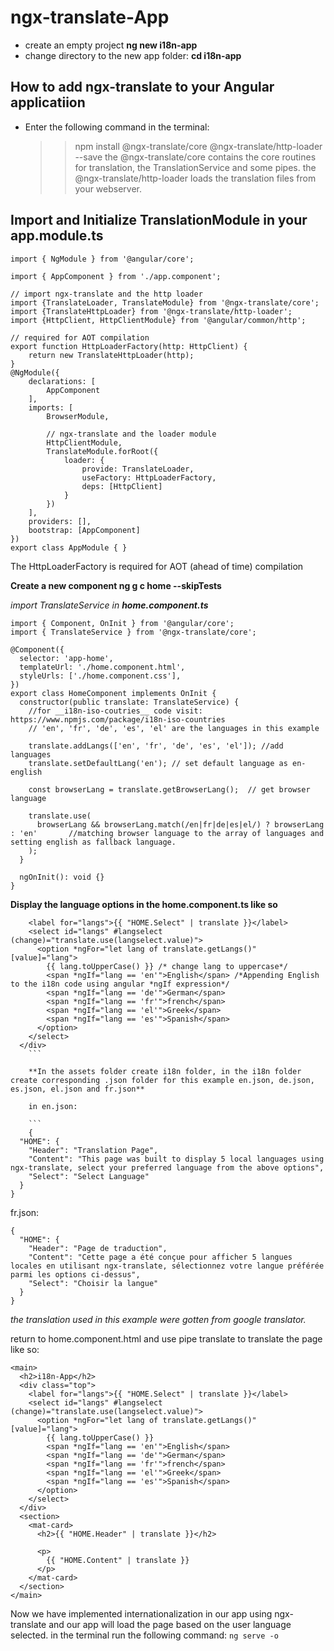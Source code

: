 # ngx-translate-App

- create an empty project **ng new i18n-app**
- change directory to the new app folder: **cd i18n-app**

## How to add ngx-translate to your Angular applicatiion

- Enter the following command in the terminal:
  > > npm install @ngx-translate/core @ngx-translate/http-loader --save
  > > the @ngx-translate/core contains the core routines for translation, the TranslationService and some pipes.
  > > the @ngx-translate/http-loader loads the translation files from your webserver.

## Import and Initialize TranslationModule in your app.module.ts

```import { BrowserModule } from '@angular/platform-browser';
import { NgModule } from '@angular/core';

import { AppComponent } from './app.component';

// import ngx-translate and the http loader
import {TranslateLoader, TranslateModule} from '@ngx-translate/core';
import {TranslateHttpLoader} from '@ngx-translate/http-loader';
import {HttpClient, HttpClientModule} from '@angular/common/http';

// required for AOT compilation
export function HttpLoaderFactory(http: HttpClient) {
    return new TranslateHttpLoader(http);
}
@NgModule({
    declarations: [
        AppComponent
    ],
    imports: [
        BrowserModule,

        // ngx-translate and the loader module
        HttpClientModule,
        TranslateModule.forRoot({
            loader: {
                provide: TranslateLoader,
                useFactory: HttpLoaderFactory,
                deps: [HttpClient]
            }
        })
    ],
    providers: [],
    bootstrap: [AppComponent]
})
export class AppModule { }
```

The HttpLoaderFactory is required for AOT (ahead of time) compilation

**Create a new component ng g c home --skipTests**

_import TranslateService in **home.component.ts**_

```
import { Component, OnInit } from '@angular/core';
import { TranslateService } from '@ngx-translate/core';

@Component({
  selector: 'app-home',
  templateUrl: './home.component.html',
  styleUrls: ['./home.component.css'],
})
export class HomeComponent implements OnInit {
  constructor(public translate: TranslateService) {
	//for __i18n-iso-coutries__ code visit: https://www.npmjs.com/package/i18n-iso-countries
	// 'en', 'fr', 'de', 'es', 'el' are the languages in this example

    translate.addLangs(['en', 'fr', 'de', 'es', 'el']); //add languages
    translate.setDefaultLang('en'); // set default language as en- english

    const browserLang = translate.getBrowserLang();  // get browser language

    translate.use(
      browserLang && browserLang.match(/en|fr|de|es|el/) ? browserLang : 'en' 		//matching browser language to the array of languages and setting english as fallback language.
    );
  }

  ngOnInit(): void {}
}
```

**Display the language options in the home.component.ts like so**

````<div class="top">
    <label for="langs">{{ "HOME.Select" | translate }}</label>
    <select id="langs" #langselect (change)="translate.use(langselect.value)">
      <option *ngFor="let lang of translate.getLangs()" [value]="lang">
        {{ lang.toUpperCase() }} /* change lang to uppercase*/
        <span *ngIf="lang == 'en'">English</span> /*Appending English to the i18n code using angular *ngIf expression*/
        <span *ngIf="lang == 'de'">German</span>
        <span *ngIf="lang == 'fr'">french</span>
        <span *ngIf="lang == 'el'">Greek</span>
        <span *ngIf="lang == 'es'">Spanish</span>
      </option>
    </select>
  </div>
	```

	**In the assets folder create i18n folder, in the i18n folder create corresponding .json folder for this example en.json, de.json, es.json, el.json and fr.json**

	in en.json:

	```
	{
  "HOME": {
    "Header": "Translation Page",
    "Content": "This page was built to display 5 local languages using ngx-translate, select your preferred language from the above options",
    "Select": "Select Language"
  }
}
````

fr.json:

```
{
  "HOME": {
    "Header": "Page de traduction",
    "Content": "Cette page a été conçue pour afficher 5 langues locales en utilisant ngx-translate, sélectionnez votre langue préférée parmi les options ci-dessus",
    "Select": "Choisir la langue"
  }
}
```

_the translation used in this example were gotten from google translator._

return to home.component.html and use pipe translate to translate the page like so:

```
<main>
  <h2>i18n-App</h2>
  <div class="top">
    <label for="langs">{{ "HOME.Select" | translate }}</label>
    <select id="langs" #langselect (change)="translate.use(langselect.value)">
      <option *ngFor="let lang of translate.getLangs()" [value]="lang">
        {{ lang.toUpperCase() }}
        <span *ngIf="lang == 'en'">English</span>
        <span *ngIf="lang == 'de'">German</span>
        <span *ngIf="lang == 'fr'">french</span>
        <span *ngIf="lang == 'el'">Greek</span>
        <span *ngIf="lang == 'es'">Spanish</span>
      </option>
    </select>
  </div>
  <section>
    <mat-card>
      <h2>{{ "HOME.Header" | translate }}</h2>

      <p>
        {{ "HOME.Content" | translate }}
      </p>
    </mat-card>
  </section>
</main>

```

Now we have implemented internationalization in our app using ngx-translate and our app will load the page based on the user language selected.
in the terminal run the following command: `ng serve -o`
